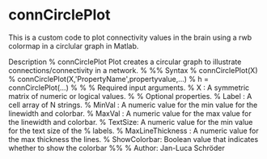 # connCirclePlot
This is a custom code to plot connectivity values in the brain using a rwb colormap in a circlular graph in Matlab.

Description
% connCirclePlot Plot creates a circular graph to illustrate connections/connectivity in a network.
%
%% Syntax
% connCirclePlot(X)
% connCirclePlot(X,'PropertyName',propertyvalue,...)
% h = connCirclePlot(...)
%
%
% Required input arguments.
% X : A symmetric matrix of numeric or logical values.
%
% Optional properties.
% Label   : A cell array of N strings.
% MinVal  : A numeric value for the min value for the linewidth and colorbar.
% MaxVal  : A numeric value for the max value for the linewidth and colorbar.
% TextSize: A numeric value for the min value for the text size of the
% labels.
% MaxLineThickness  : A numeric value for the max thickness the lines.
% ShowColorbar: Boolean value that indicates whether to show the colorbar
%%
% Author: Jan-Luca Schröder
